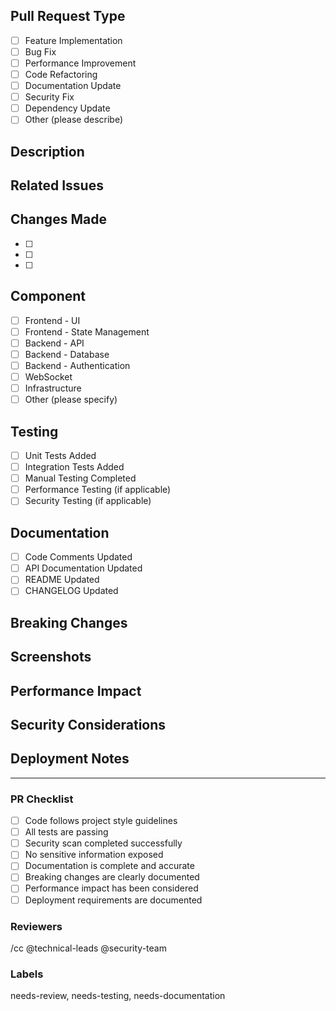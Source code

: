 ## Pull Request Type
<!-- Please check all that apply -->
- [ ] Feature Implementation
- [ ] Bug Fix
- [ ] Performance Improvement
- [ ] Code Refactoring
- [ ] Documentation Update
- [ ] Security Fix
- [ ] Dependency Update
- [ ] Other (please describe)

## Description
<!-- Provide a clear and concise description of the changes -->


## Related Issues
<!-- Link to related issues using GitHub issue references (e.g., "Fixes #123", "Relates to #456") -->


## Changes Made
<!-- List all significant changes implemented in this PR -->
- [ ] 
- [ ] 
- [ ] 

## Component
<!-- Select the primary component affected by this PR -->
- [ ] Frontend - UI
- [ ] Frontend - State Management
- [ ] Backend - API
- [ ] Backend - Database
- [ ] Backend - Authentication
- [ ] WebSocket
- [ ] Infrastructure
- [ ] Other (please specify)

## Testing
<!-- Check all testing types that were performed -->
- [ ] Unit Tests Added
- [ ] Integration Tests Added
- [ ] Manual Testing Completed
- [ ] Performance Testing (if applicable)
- [ ] Security Testing (if applicable)

## Documentation
<!-- Check all documentation that was updated -->
- [ ] Code Comments Updated
- [ ] API Documentation Updated
- [ ] README Updated
- [ ] CHANGELOG Updated

## Breaking Changes
<!-- List any breaking changes and required migration steps (delete if none) -->


## Screenshots
<!-- For UI changes, add before/after screenshots (delete if not applicable) -->


## Performance Impact
<!-- Describe any performance implications and optimizations made (delete if not applicable) -->


## Security Considerations
<!-- Describe security implications and mitigations implemented (required) -->


## Deployment Notes
<!-- List any special deployment considerations or steps (delete if not applicable) -->


---

### PR Checklist
<!-- Please ensure all items are completed before requesting review -->
- [ ] Code follows project style guidelines
- [ ] All tests are passing
- [ ] Security scan completed successfully
- [ ] No sensitive information exposed
- [ ] Documentation is complete and accurate
- [ ] Breaking changes are clearly documented
- [ ] Performance impact has been considered
- [ ] Deployment requirements are documented

### Reviewers
<!-- Leave this section for automatic reviewer assignment -->
/cc @technical-leads @security-team

### Labels
<!-- Leave this section for automatic label assignment -->
needs-review, needs-testing, needs-documentation